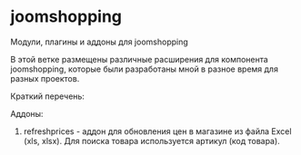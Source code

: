 # joomshopping
Модули, плагины и аддоны для joomshopping

В этой ветке размещены различные расширения для компонента joomshopping, которые были разработаны мной в разное время для разных проектов.

Краткий перечень:

Аддоны:
1) refreshprices - аддон для обновления цен в магазине из файла Excel (xls, xlsx). Для поиска товара используется артикул (код товара).
